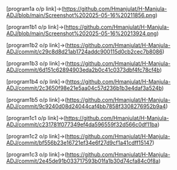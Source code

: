 [program1a o/p link]->(https://github.com/Hmanjulat/H-Manjula-ADJ/blob/main/Screenshot%202025-05-16%20211856.png)

[program1b1 o/p link]->(https://github.com/Hmanjulat/H-Manjula-ADJ/blob/main/Screenshot%202025-05-16%20213924.png)

[program1b2 o/p link]->(https://github.com/Hmanjulat/H-Manjula-ADJ/commit/c29c8d8d21ab1724addc900115d0cb2cec7b8086)

[program1b3 o/p link]->(https://github.com/Hmanjulat/H-Manjula-ADJ/commit/6d151c62894903eda2b0c41c0373dbf4fc78cf4b)

[program1b4 o/p link]->(https://github.com/Hmanjulat/H-Manjula-ADJ/commit/2c3650f98e21e5aa04c57d236b1b3e4daf3a524b)

[program1b5 o/p link]->(https://github.com/Hmanjulat/H-Manjula-ADJ/commit/9c9240d08d24044caf4bb7858f3308276952b9a4)

[program1c1 o/p link]->(https://github.com/Hmanjulat/H-Manjula-ADJ/commit/c231781f077349ef4da596559f32d566c0df11ba)

[program1c2 o/p link]->(https://github.com/Hmanjulat/H-Manjula-ADJ/commit/bf556b23e16721ef34e6f27d9cf1a41cdff15147)

[program1c3 o/p link]->(https://github.com/Hmanjulat/H-Manjula-ADJ/commit/2e45de91b033717593b01fa1b30d74cfa84c0f8a)
